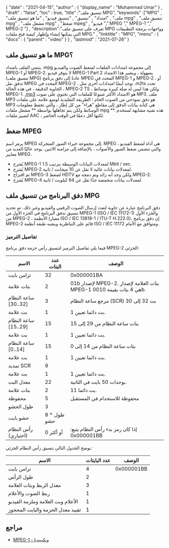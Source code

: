 {
  "date" : "2021-04-15",
  "author" : {
    "display_name" : "Muhammad Umar"
} ,
  "draft" : "false",
  "toc" : true,
  "title" :"تنسيق ملف MPG",
  "keywords" :["MPG" , "ملف" , "امتداد" , "تنسيق" , "تنسيق فيديو" , "ما هو تنسيق ملف mpg" , "تنسيق ملف mpg" , "مشغل ملف mpg" , "ضغط mpeg" , "فيديو "," MPEG "," MPEG-1 "," MPEG-2 "] ,
  "description":"تعرف على تنسيق ملف MPG وواجهات برمجة التطبيقات التي يمكنها إنشاء وإظهار كيفية فتح ملفات MPG." ,
  "linktitle" : "MPG",
  "menu" : {
    "docs" : {
      "parent" : "video"
}
} ,
  "lastmod" : "2021-07-26"
}

## ما هو تنسيق ملف MPG؟ ##

ينتمي الملف بامتداد .mpg إلى مجموعة امتدادات الملفات لضغط الصوت والفيديو MPEG-1 أو MPEG-2. لا يتوفر فيديو MPEG-1 Part 2 بسهولة ، ويشير هذا الامتداد (تنسيق ملف MPG) عادةً إلى دفق برنامج MPEG المحدد في MPEG-1 و MPEG-2 ، أو تدفق نقل MPEG المحدد في MPEG-2 . توجد أيضًا امتدادات أخرى مثل .m2ts تحدد الحاوية الدقيقة ، في هذه الحالة ، MPEG-2 TS ، ولكن هذا ليس له صلة كبيرة بوسائط MPEG-1. [.mp3](https://docs.fileformat.com/audio/mp3/) هو الامتداد الأكثر شيوعًا للملفات التي تحتوي على صوت MP3. ملف MP3 هو دفق نموذجي من الصوت الخام ؛ الطريقة التقليدية لوضع علامة على ملفات MP3 هي كتابة بيانات الدفق إلى مقاطع "هراء" من كل إطار ، والتي تحفظ معلومات الوسائط ولكن يتم تجاهلها بواسطة ** مشغل ملفات mpg **. هذه تقنية مشابهة تُستخدم لتمييز ملفات AAC ، لكنها أقل دعمًا في الوقت الحاضر.

## ضغط MPEG ##

يرمز اسم MPEG إلى مجموعة خبراء الصور المتحركة. MPEG هي أداة لضغط الفيديو ، والتي تتضمن ضغط الصور والأصوات ، بالإضافة إلى مزامنة الاثنين.
يوجد حاليًا العديد من معايير MPEG.

- يُقترح MPEG-1 لمعدلات البيانات الوسيطة بترتيب 1.5 Mbit / sec.
- يُقترح MPEG-2 لمعدلات بيانات عالية لا تقل عن 10 ميجابت / ثانية.
- تم اقتراح MPEG-3 لضغط HDTV ولكن وجد أنه زائد وتم دمجه مع MPEG-2.
- يُقترح MPEG-4 لمعدلات بيانات منخفضة جدًا تقل عن 64 كيلوبت / ثانية.


## دفق البرنامج من تنسيق ملف MPG ##

دفق البرنامج عبارة عن حاوية لتعدد إرسال الصوت الرقمي والفيديو وغير ذلك. تم تحديد تنسيق تدفق البرنامج في الجزء الأول من MPEG-1 (ISO / IEC 11172-1) والجزء الأول من MPEG-2 ، الأنظمة (معيار ISO / IEC 13818-1 / ITU-T H.222.0). إن دفق برنامج MPEG-2 قائم على التناظرية ويشبه طبقة أنظمة ISO / IEC 11172 ومتوافق مع الأمام.

### تفاصيل الترميز ###

فيما يلي تفاصيل الترميز لتنسيق رأس حزمة دفق برنامج MPEG-2 الجزئي:

| الاسم | عدد البتات | الوصف |
---|---|---|
| تزامن بايت | 32 | 0x000001BA |
| بتات علامة | 2 | 01b لإصدار MPEG-2. بتات العلامة لإصدار MPEG-1 هي 4 بتات بقيمة 0010b. |
| ساعة النظام [32..30] | 3 | مرجع ساعة النظام (SCR) بت 32 إلى 30 |
| بت علامة | 1 | 1 بت دائما تعيين. |
| ساعة النظام [29..15] | 15 | بتات ساعة النظام من 29 إلى 15 |
| بت علامة | 1 | 1 بت دائما تعيين. |
| ساعة النظام [14..0] | 15 | بتات ساعة النظام من 14 إلى 0 |
| بت علامة | 1 | 1 بت دائما تعيين. |
| تمديد SCR | 9 | |
| بت علامة | 1 | 1 بت دائما تعيين. |
| معدل البت | 22 | بوحدات 50 بايت في الثانية. |
| بتات علامة | 2 | 11 بت دائما. |
| محفوظة | 5 | محفوظة للاستخدام في المستقبل |
| طول الحشو | 3 | |
| حشو بايت | 8 * طول حشو | |
| رأس النظام (اختياري) | 0 أو أكثر | إذا كان رمز بدء رأس النظام يتبع: 0x000001BB |

يوضح الجدول التالي تنسيق رأس النظام الجزئي:

| الاسم | عدد البايتات | الوصف |
---|---|---|
| تزامن بايت | 4 | 0x000001BB |
| طول الرأس | 2 | |
| معدل الربط وبتات العلامة | 3 | |
| ربط الصوت والأعلام | 1 | |
| الأعلام وبت العلامة وملزمة الفيديو | 1 | |
| تقييد معدل الحزمة والبايت المحجوز | 1 | |


## مراجع ##

- [MPEG-1 - ويكيبيديا](https://en.wikipedia.org/wiki/MPEG-1)



